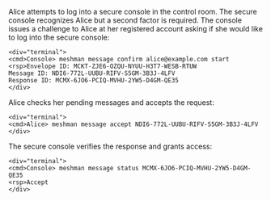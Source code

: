
Alice attempts to log into a secure console in the control room. The secure console recognizes 
Alice but a second factor is required. The console issues a challenge to Alice at her
registered account asking if she would like to log into the secure console:


~~~~
<div="terminal">
<cmd>Console> meshman message confirm alice@example.com start
<rsp>Envelope ID: MCKT-ZJE6-OZQU-NYUU-H3T7-WESB-RTUW
Message ID: NDI6-772L-UUBU-RIFV-S5GM-3B3J-4LFV
Response ID: MCMX-6JO6-PCIQ-MVHU-2YW5-D4GM-QE35
</div>
~~~~

Alice checks her pending messages and accepts the request:


~~~~
<div="terminal">
<cmd>Alice> meshman message accept NDI6-772L-UUBU-RIFV-S5GM-3B3J-4LFV
</div>
~~~~

The secure console verifies the response and grants access:


~~~~
<div="terminal">
<cmd>Console> meshman message status MCMX-6JO6-PCIQ-MVHU-2YW5-D4GM-QE35
<rsp>Accept
</div>
~~~~

